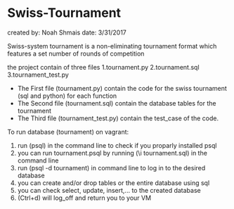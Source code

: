 # Swiss-Tournament
created by: Noah Shmais
date: 3/31/2017

Swiss-system tournament is a non-eliminating tournament format which features a set number of rounds of competition


the project contain of three files 
1.tournament.py
2.tournament.sql
3.tournament_test.py


- The First file (tournament.py) contain the code for the swiss tournament (sql and python) for each function
- The Second file (tournament.sql) contain the database tables for the tournament
- The Third file (tournament_test.py) contain the test_case of the code.


To run database (tournament) on vagrant: 
1. run (psql) in the command line to check if you proparly installed psql
2. you can run tournament.psql by running (\i tournament.sql) in the command line 
3. run  (psql -d tournament) in command line to log in to the desired database
4. you can create and/or drop tables or the entire database using sql
5. you can check select, update, insert,... to the created database
6. (Ctrl+d) will log_off and return you to your VM    
 
